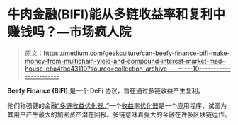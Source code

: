 # 牛肉金融(BIFI)能从多链收益率和复利中赚钱吗？—市场疯人院

> 原文：<https://medium.com/geekculture/can-beefy-finance-bifi-make-money-from-multichain-yield-and-compound-interest-market-mad-house-eba4fbc43110?source=collection_archive---------10----------------------->

**Beefy Finance (BIFI)** 是一个 DeFi 协议，旨在通过多链收益产生复利。

他们称强健的金融[“多链收益优化器。”](https://beefy.finance/)一个[收益率优化器](https://docs.grim.finance/faq/what-is-a-yield-optimizer)是一个应用程序，试图为其用户产生最大的加密资产潜在回报。多链意味着强大的金融在许多区块链运作。